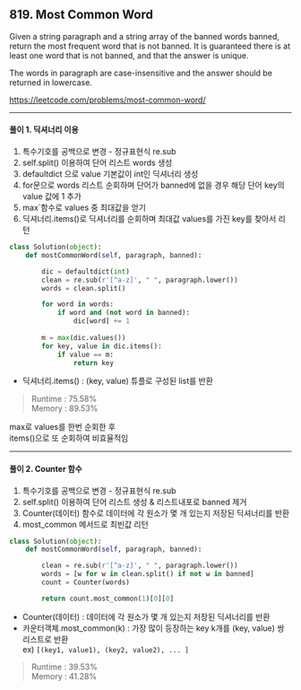 ## 819. Most Common Word

Given a string paragraph and a string array of the banned words banned, return the most frequent word that is not banned. It is guaranteed there is at least one word that is not banned, and that the answer is unique.

The words in paragraph are case-insensitive and the answer should be returned in lowercase.

https://leetcode.com/problems/most-common-word/

---


#### 풀이 1. 딕셔너리 이용
1. 특수기호를 공백으로 변경 - 정규표현식 re.sub
2. self.split() 이용하여 단어 리스트 words 생성
3. defaultdict 으로 value 기본값이 int인 딕셔너리 생성
4. for문으로 words 리스트 순회하며 단어가 banned에 없을 경우 해당 단어 key의 value 값에 1 추가  
5. max`함수로 values 중 최대값을 얻기
6. 딕셔너리.items()로 딕셔너리를 순회하며 최대값 values를 가진 key를 찾아서 리턴

```python
class Solution(object):
    def mostCommonWord(self, paragraph, banned):

        dic = defaultdict(int)
        clean = re.sub(r'[^a-z]', " ", paragraph.lower())
        words = clean.split()

        for word in words:
            if word and (not word in banned):
                dic[word] += 1
        
        m = max(dic.values())
        for key, value in dic.items():
            if value == m:
                return key
```

+ 딕셔너리.items() : (key, value) 튜플로 구성된 list를 반환

> Runtime : 75.58%  
Memory : 89.53%

max로 values를 한번 순회한 후  
items()으로 또 순회하여 비효율적임 

---

#### 풀이 2. Counter 함수
1. 특수기호를 공백으로 변경 - 정규표현식 re.sub
2. self.split() 이용하여 단어 리스트 생성 & 리스트내포로 banned 제거
4. Counter(데이터) 함수로 데이터에 각 원소가 몇 개 있는지 저장된 딕셔너리를 반환  
5. most_common 메서드로 최빈값 리턴

```python
class Solution(object):
    def mostCommonWord(self, paragraph, banned):

        clean = re.sub(r'[^a-z]', " ", paragraph.lower())
        words = [w for w in clean.split() if not w in banned]
        count = Counter(words)

        return count.most_common(1)[0][0]
```

+ Counter(데이터) : 데이터에 각 원소가 몇 개 있는지 저장된 딕셔너리를 반환  
+ 카운터객체.most_common(k) : 가장 많이 등장하는 key k개를 (key, value) 쌍 리스트로 반환  
  ex) `[(key1, value1), (key2, value2), ... ]`

> Runtime : 39.53%  
Memory : 41.28%



